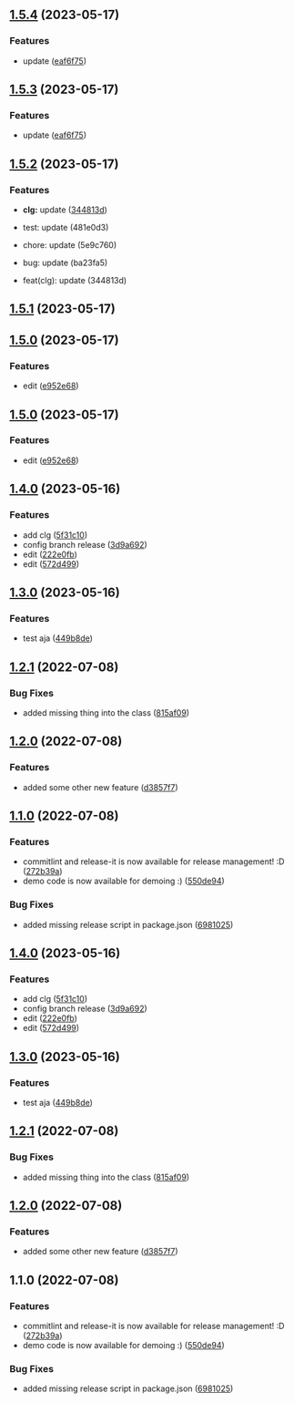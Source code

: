 

## [1.5.4](https://github.com/solehudin5699/changelog-demo-123/compare/v1.5.2...v1.5.4) (2023-05-17)


### Features

* update ([eaf6f75](https://github.com/solehudin5699/changelog-demo-123/commit/eaf6f759854d2c0c21b05bbcf82048ed65c60c34))

## [1.5.3](https://github.com/solehudin5699/changelog-demo-123/compare/v1.5.2...v1.5.3) (2023-05-17)


### Features

* update ([eaf6f75](https://github.com/solehudin5699/changelog-demo-123/commit/eaf6f759854d2c0c21b05bbcf82048ed65c60c34))

## [1.5.2](https://github.com/solehudin5699/changelog-demo-123/compare/v1.5.1...v1.5.2) (2023-05-17)


### Features

* **clg:** update ([344813d](https://github.com/solehudin5699/changelog-demo-123/commit/344813d56823223ef6904d5f714c2bcc84760140))

* test: update (481e0d3)
* chore: update (5e9c760)
* bug: update (ba23fa5)
* feat(clg): update (344813d)

## [1.5.1](https://github.com/solehudin5699/changelog-demo-123/compare/v1.5.0...v1.5.1) (2023-05-17)

## [1.5.0](https://github.com/solehudin5699/changelog-demo-123/compare/1.4.0...v1.5.0) (2023-05-17)


### Features

* edit ([e952e68](https://github.com/solehudin5699/changelog-demo-123/commit/e952e687775394fcca6b6612d123104015ab458a))

## [1.5.0](https://github.com/solehudin5699/changelog-demo-123/compare/1.4.0...v1.5.0) (2023-05-17)


### Features

* edit ([e952e68](https://github.com/solehudin5699/changelog-demo-123/commit/e952e687775394fcca6b6612d123104015ab458a))

## [1.4.0](https://github.com/solehudin5699/changelog-demo-123/compare/1.3.0...1.4.0) (2023-05-16)


### Features

* add clg ([5f31c10](https://github.com/solehudin5699/changelog-demo-123/commit/5f31c109114bf0dd452b0c96ec5b240ea4fdc6c4))
* config branch release ([3d9a692](https://github.com/solehudin5699/changelog-demo-123/commit/3d9a692d503f7e180fb12aa249373479a52f2177))
* edit ([222e0fb](https://github.com/solehudin5699/changelog-demo-123/commit/222e0fbf7d936bf9b65e179d15a10d596e1e450c))
* edit ([572d499](https://github.com/solehudin5699/changelog-demo-123/commit/572d49944e34413d4d10e0b0df30878322c8615c))

## [1.3.0](https://github.com/solehudin5699/changelog-demo-123/compare/1.2.1...1.3.0) (2023-05-16)


### Features

* test aja ([449b8de](https://github.com/solehudin5699/changelog-demo-123/commit/449b8de4d541004954d5dbe704dfe97fbc2dbebc))

## [1.2.1](https://github.com/solehudin5699/changelog-demo-123/compare/1.2.0...1.2.1) (2022-07-08)


### Bug Fixes

* added missing thing into the class ([815af09](https://github.com/solehudin5699/changelog-demo-123/commit/815af0905d78a9209415b1a87f31d6fcf623561a))

## [1.2.0](https://github.com/solehudin5699/changelog-demo-123/compare/1.1.0...1.2.0) (2022-07-08)


### Features

* added some other new feature ([d3857f7](https://github.com/solehudin5699/changelog-demo-123/commit/d3857f7c6f40bf4ce27164a95ed695bf5ab6eb60))

## [1.1.0](https://github.com/solehudin5699/changelog-demo-123/compare/550de94012fe21b57462c441d5210cf36884c642...1.1.0) (2022-07-08)


### Features

* commitlint and release-it is now available for release management! :D ([272b39a](https://github.com/solehudin5699/changelog-demo-123/commit/272b39abcb845d0846cc75899c238f85ca702bfc))
* demo code is now available for demoing :) ([550de94](https://github.com/solehudin5699/changelog-demo-123/commit/550de94012fe21b57462c441d5210cf36884c642))


### Bug Fixes

* added missing release script in package.json ([6981025](https://github.com/solehudin5699/changelog-demo-123/commit/6981025257db1a87d71043fc1128e660d51036eb))

## [1.4.0](https://github.com/nick-devs/001-add-a-changelog-to-any-project/compare/1.3.0...1.4.0) (2023-05-16)

### Features

- add clg ([5f31c10](https://github.com/nick-devs/001-add-a-changelog-to-any-project/commit/5f31c109114bf0dd452b0c96ec5b240ea4fdc6c4))
- config branch release ([3d9a692](https://github.com/nick-devs/001-add-a-changelog-to-any-project/commit/3d9a692d503f7e180fb12aa249373479a52f2177))
- edit ([222e0fb](https://github.com/nick-devs/001-add-a-changelog-to-any-project/commit/222e0fbf7d936bf9b65e179d15a10d596e1e450c))
- edit ([572d499](https://github.com/nick-devs/001-add-a-changelog-to-any-project/commit/572d49944e34413d4d10e0b0df30878322c8615c))

## [1.3.0](https://github.com/nick-devs/001-add-a-changelog-to-any-project/compare/1.2.1...1.3.0) (2023-05-16)

### Features

- test aja ([449b8de](https://github.com/nick-devs/001-add-a-changelog-to-any-project/commit/449b8de4d541004954d5dbe704dfe97fbc2dbebc))

## [1.2.1](https://github.com/nick-devs/001-add-a-changelog-to-any-project/compare/1.2.0...1.2.1) (2022-07-08)

### Bug Fixes

- added missing thing into the class ([815af09](https://github.com/nick-devs/001-add-a-changelog-to-any-project/commit/815af0905d78a9209415b1a87f31d6fcf623561a))

## [1.2.0](https://github.com/nick-devs/001-add-a-changelog-to-any-project/compare/1.1.0...1.2.0) (2022-07-08)

### Features

- added some other new feature ([d3857f7](https://github.com/nick-devs/001-add-a-changelog-to-any-project/commit/d3857f7c6f40bf4ce27164a95ed695bf5ab6eb60))

## 1.1.0 (2022-07-08)

### Features

- commitlint and release-it is now available for release management! :D ([272b39a](https://github.com/nick-devs/001-add-a-changelog-to-any-project/commit/272b39abcb845d0846cc75899c238f85ca702bfc))
- demo code is now available for demoing :) ([550de94](https://github.com/nick-devs/001-add-a-changelog-to-any-project/commit/550de94012fe21b57462c441d5210cf36884c642))

### Bug Fixes

- added missing release script in package.json ([6981025](https://github.com/nick-devs/001-add-a-changelog-to-any-project/commit/6981025257db1a87d71043fc1128e660d51036eb))